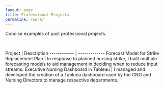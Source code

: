 ```yaml
---
layout: page
title: Professional Projects
permalink: /work/
---
```


Concise examples of past professional projects.  
<p>&nbsp;</p>
Project | Description
------------ | -------------
Forecast Model for Strike Replacement Plan | In response to planned nursing strike, I built multiple forecasting models to aid management in deciding when to reduce input streams. 
Executive Nursing Dashboard in Tableau | I managed and developed the creation of a Tabluea dashboard used by the CNO and Nursing Directors to manage respective departments. 
